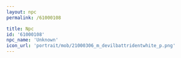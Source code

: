 ```yaml
---
layout: npc
permalink: /61000108

title: Npc
id: '61000108'
npc_name: 'Unknown'
icon_url: 'portrait/mob/21000306_m_devilbattridentwhite_p.png'
---
```

